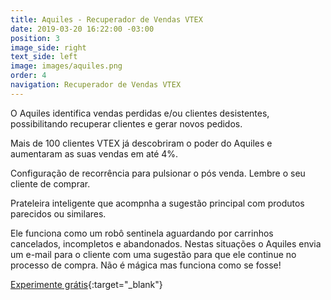 ```yaml
---
title: Aquiles - Recuperador de Vendas VTEX
date: 2019-03-20 16:22:00 -03:00
position: 3
image_side: right
text_side: left
image: images/aquiles.png
order: 4
navigation: Recuperador de Vendas VTEX
---
```


O Aquiles identifica vendas perdidas e/ou clientes desistentes, possibilitando recuperar clientes e gerar novos pedidos.

Mais de 100 clientes VTEX já descobriram o poder do Aquiles e aumentaram as suas vendas em até 4%.

Configuração de recorrência para pulsionar o pós venda. Lembre o seu cliente de comprar.

Prateleira inteligente que acompnha a sugestão principal com produtos parecidos ou similares.

Ele funciona como um robô sentinela aguardando por carrinhos cancelados, incompletos e abandonados. Nestas situações o Aquiles envia um e-mail para o cliente com uma sugestão para que ele continue no processo de compra.
Não é mágica mas funciona como se fosse!

[Experimente grátis](http://aquiles.click){:target="_blank"}